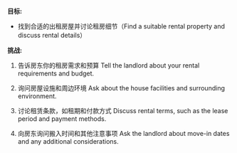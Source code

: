 **目标:**
- 找到合适的出租房屋并讨论租房细节（Find a suitable rental property and discuss rental details）

**挑战:**
1. 告诉房东你的租房需求和预算
    Tell the landlord about your rental requirements and budget.

2. 询问房屋设施和周边环境
    Ask about the house facilities and surrounding environment.

3. 讨论租赁条款，如租期和付款方式
    Discuss rental terms, such as the lease period and payment methods.

4. 向房东询问搬入时间和其他注意事项
    Ask the landlord about move-in dates and any additional considerations.  